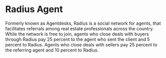 # Radius Agent

Formerly known as Agentdesks, Radius is a social network for agents, that facilitates referrals among real estate professionals across the country. While the network is free to join, agents who close deals with buyers through Radius pay 25 percent to the agent who sent the client and 5 percent to Radius. Agents who close deals with sellers pay 25 percent to the referring agent and 10 percent to Radius.
